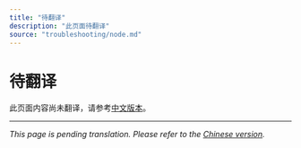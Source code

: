 ```yaml
---
title: "待翻译"
description: "此页面待翻译"
source: "troubleshooting/node.md"
---
```


# 待翻译

此页面内容尚未翻译，请参考[中文版本](../../zh/troubleshooting/node.md)。

---

*This page is pending translation. Please refer to the [Chinese version](../../zh/troubleshooting/node.md).*
